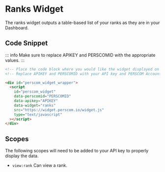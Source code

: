 # Ranks Widget

The ranks widget outputs a table-based list of your ranks as they are in your Dashboard.

## Code Snippet

<!-- prettier-ignore -->
::: info 
Make sure to replace APIKEY and PERSCOMID with the appropriate values. 
:::

```html
<!-- Place the code block where you would like the widget displayed on your website. !-->
<!-- Replace APIKEY and PERSCOMID with your API key and PERSCOM Account ID, respectively. !-->

<div id="perscom_widget_wrapper">
  <script
    id="perscom_widget"
    data-perscomid="PERSCOMID"
    data-apikey="APIKEY"
    data-widget="ranks"
    src="https://widget.perscom.io/widget.js"
    type="text/javascript"
  ></script>
</div>
```

## Scopes

The following scopes will need to be added to your API key to properly display the data.

- `view:rank` Can view a rank.
